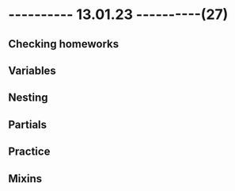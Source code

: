 # ---------- 13.01.23 ----------(27)

## Checking homeworks

## Variables

## Nesting

## Partials

## Practice

## Mixins
